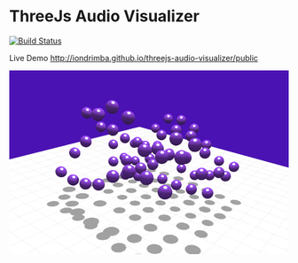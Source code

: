 # ThreeJs Audio Visualizer
[![Build Status](https://travis-ci.org/iondrimba/threejs-audio-visualizer.svg?branch=master)](https://travis-ci.org/iondrimba/threejs-audio-visualizer)

Live Demo http://iondrimba.github.io/threejs-audio-visualizer/public

![App](https://raw.githubusercontent.com/iondrimba/images/master/nowtro.PNG)

